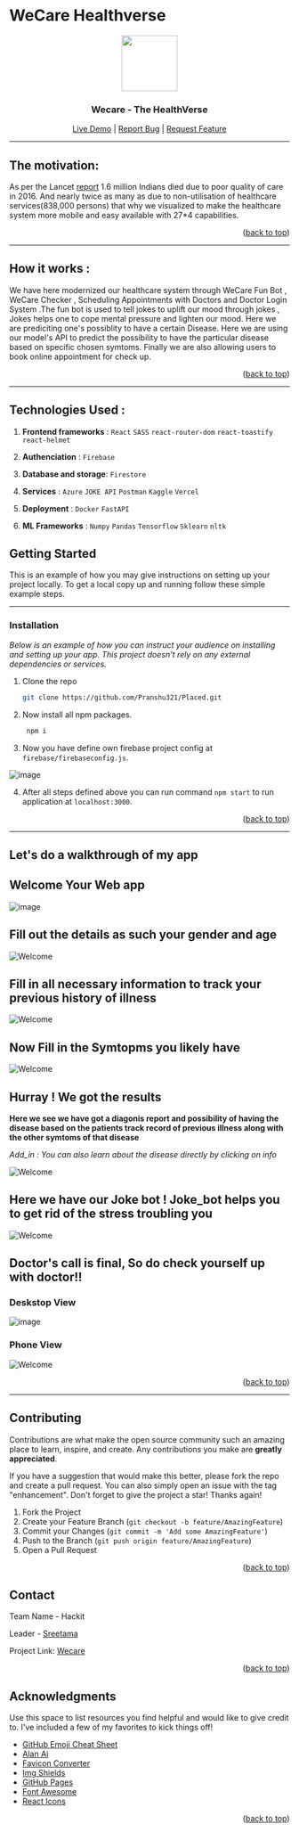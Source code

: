 # WeCare Healthverse

<div align="center">
  <a id="top" href="https://wecare32.vercel.app/" target="blank">
    <img src="https://user-images.githubusercontent.com/86917304/190920826-2209d78d-272e-496a-b791-6968307df2cb.png" width="100px" alt="">
  </a>

  <h3 align="center">Wecare - The HealthVerse</h3>

  <p align="center">
    <a href="https://placed32.vercel.app/" target="blank">Live Demo</a> |
    <a href="https://github.com/Sreetama2001/WeCare_Hackit/issues" target="blank">Report Bug</a> |
    <a href="https://github.com/Sreetama2001/WeCare_Hackit/issues" target="blank">Request Feature</a>
  </p>
</div>

---

## The motivation:
As per the Lancet [report](https://www.thelancet.com/journals/lancet/article/PIIS0140-6736(18)31668-4/fulltext) 1.6 million Indians died due to poor quality of care in 2016. And nearly twice as many as due to non-utilisation of healthcare services(838,000 persons) that why we visualized to make the healthcare system more mobile and easy available with 27*4 capabilities. 

<!-- <img
  src=""
  alt="Alt text"
  title="Optional title"
  style="display: inline-block; margin: 0 auto; max-width: 300px"> -->
  
  <p align="right">(<a href="#top">back to top</a>)</p>
  
 ---

## How it works :

We have here modernized our healthcare system through  WeCare Fun Bot , WeCare Checker , Scheduling Appointments with Doctors and Doctor Login System .The fun bot is used to tell jokes to uplift our mood through jokes , Jokes helps one to cope mental pressure and lighten our mood. Here we are prediciting one's possiblity to have a certain Disease. Here we are using our model's API to predict the possibility to have the particular disease based  on specific chosen symtoms. Finally we are also allowing users to book online appointment for check up. 

<p align="right">(<a href="#top">back to top</a>)</p>

---

## Technologies Used :

1. **Frontend frameworks** : `React` `SASS` `react-router-dom` `react-toastify` `react-helmet`

2. **Authenciation**       : `Firebase`

3. **Database and storage**: `Firestore`

4. **Services**            : `Azure` `JOKE API` `Postman` `Kaggle` `Vercel` 

5. **Deployment**          : `Docker` `FastAPI`

6. **ML Frameworks**       : `Numpy` `Pandas` `Tensorflow` `Sklearn` `nltk` 

<!-- GETTING STARTED -->
## Getting Started

This is an example of how you may give instructions on setting up your project locally.
To get a local copy up and running follow these simple example steps.

---

### Installation

_Below is an example of how you can instruct your audience on installing and setting up your app. This project doesn't rely on any external dependencies or services._

1. Clone the repo
   ```sh
   git clone https://github.com/Pranshu321/Placed.git
   ```
2. Now install all npm packages.
   ```sh
    npm i 
   ```
   
3. Now you have define own firebase project config at `firebase/firebaseconfig.js`.

  ![image](https://user-images.githubusercontent.com/86917304/183728317-30372103-f0d7-4e99-b12c-7f0cd825ea18.png)

4. After all steps defined above you can run command `npm start` to run application at `localhost:3000`.

<p align="right">(<a href="#top">back to top</a>)</p>

---

## Let's do a walkthrough of my app

## Welcome Your Web app

![image](https://user-images.githubusercontent.com/86917304/190920522-992303a5-a233-431f-a851-f2b19fa402b5.png)


## **Fill out the details as such your gender and age**



![Welcome](./images/welcome_page.jpg)



## **Fill in all necessary information to track  your previous history of illness**



![Welcome](./images/patient.jpg)



## **Now Fill in the Symtopms you likely have**



![Welcome](./images/symtom.jpg)




## **Hurray ! We got the results**

**Here we see we have got a diagonis report and possibility of having the disease based on the patients track record of previous illness along with the other symtoms of that disease**


*Add_in : You can also learn about the disease directly by clicking on info*



![Welcome](./images/disease_report.jpg)





## **Here we have our Joke bot ! Joke_bot helps you to get rid of the stress troubling you**



![Welcome](./images/joke_bot.jpg)




## **Doctor's call is final, So do check yourself up with doctor!!**

### Deskstop View
![image](https://user-images.githubusercontent.com/86917304/190920646-b3ddd488-9d46-41fa-b167-173541c76426.png)

### Phone View
![Welcome](./images/google_form.jpg)

<p align="right">(<a href="#top">back to top</a>)</p>

---

## Contributing

Contributions are what make the open source community such an amazing place to learn, inspire, and create. Any contributions you make are **greatly appreciated**.

If you have a suggestion that would make this better, please fork the repo and create a pull request. You can also simply open an issue with the tag "enhancement".
Don't forget to give the project a star! Thanks again!

1. Fork the Project
2. Create your Feature Branch (`git checkout -b feature/AmazingFeature`)
3. Commit your Changes (`git commit -m 'Add some AmazingFeature'`)
4. Push to the Branch (`git push origin feature/AmazingFeature`)
5. Open a Pull Request

<p align="right">(<a href="#top">back to top</a>)</p>

<!-- CONTACT -->
## Contact

Team Name - Hackit

Leader - [Sreetama](mailto:fool100abc@gmail.com)

Project Link: [Wecare](https://wecare32.vercel.app/)

<p align="right">(<a href="#top">back to top</a>)</p>



<!-- ACKNOWLEDGMENTS -->
## Acknowledgments

Use this space to list resources you find helpful and would like to give credit to. I've included a few of my favorites to kick things off!

* [GitHub Emoji Cheat Sheet](https://www.webpagefx.com/tools/emoji-cheat-sheet)
* [Alan Ai](https://alan.app/)
* [Favicon Converter](https://favicon.io/favicon-converter/)
* [Img Shields](https://shields.io)
* [GitHub Pages](https://pages.github.com)
* [Font Awesome](https://fontawesome.com)
* [React Icons](https://react-icons.github.io/react-icons/search)

<p align="right">(<a href="#top">back to top</a>)</p>






